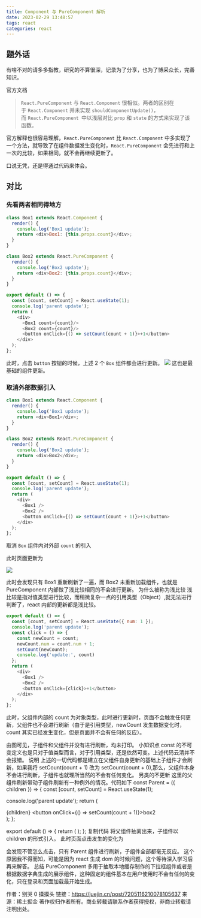 ```yaml
---
title: Component 与 PureComponent 解析
date: 2023-02-29 13:48:57
tags: react
categories: react
---
```


## 题外话

有啥不对的请多多指教，研究的不算很深，记录为了分享，也为了博采众长，完善知识。

官方文档

> `React.PureComponent` 与 `React.Component` 很相似。两者的区别在于 `React.Component` 并未实现 `shouldComponentUpdate()`，而 `React.PureComponent `中以浅层对比 `prop` 和 `state` 的方式来实现了该函数。

官方解释也很容易理解，`React.PureComponent` 比 `React.Component` 中多实现了一个方法，就导致了在组件数据发生变化时，`React.PureComponent` 会先进行和上一次的比较，如果相同，就不会再继续更新了。

口说无凭，还是得通过代码来体会。

## 对比

### 先看两者相同得地方

```js
class Box1 extends React.Component {
  render() {
    console.log('Box1 update');
    return <div>Box1: {this.props.count}</div>;
  }
}

class Box2 extends React.PureComponent {
  render() {
    console.log('Box2 update');
    return <div>Box2: {this.props.count}</div>;
  }
}

export default () => {
  const [count, setCount] = React.useState(1);
  console.log('parent update');
  return (
    <div>
      <Box1 count={count}/>
      <Box2 count={count}/>
      <button onClick={() => setCount(count + 1)}>+1</button>
    </div>
  );
};
```

此时，点击 `button` 按钮的时候，上述 2 个 `Box` 组件都会进行更新。
![](https://p3-juejin.byteimg.com/tos-cn-i-k3u1fbpfcp/7ab3786a2c6e4291b42ea0a74c82925f~tplv-k3u1fbpfcp-zoom-in-crop-mark:4536:0:0:0.awebp?)
这也是最基础的组件更新。

### 取消外部数据引入
```js
class Box1 extends React.Component {
  render() {
    console.log('Box1 update');
    return <div>Box1</div>;
  }
}

class Box2 extends React.PureComponent {
  render() {
    console.log('Box2 update');
    return <div>Box2</div>;
  }
}

export default () => {
  const [count, setCount] = React.useState(1);
  console.log('parent update');
  return (
    <div>
      <Box1 />
      <Box2 />
      <button onClick={() => setCount(count + 1)}>+1</button>
    </div>
  );
};
```

取消 `Box` 组件内对外部 `count` 的引入

此时页面更新为

![](https://p9-juejin.byteimg.com/tos-cn-i-k3u1fbpfcp/6ee68b83f2ab45569330aaff58bee7dc~tplv-k3u1fbpfcp-zoom-in-crop-mark:4536:0:0:0.awebp?)

此时会发现只有 Box1 重新刷新了一遍，而 Box2 未重新加载组件，也就是 PureComponent 内部做了浅比较相同的不会进行更新。
为什么被称为浅比较
浅比较是指对值类型进行比较，而稍微复杂一点的引用类型（Object）,就无法进行判断了，react 内部的更新都是浅比较。

```js
export default () => {
  const [count, setCount] = React.useState({ num: 1 });
  console.log('parent update');
  const click = () => {
    const newCount = count;
    newCount.num = count.num + 1;
    setCount(newCount);
    console.log('update:', count)
  };
  return (
    <div>
      <Box1 />
      <Box2 />
      <button onClick={click}>+1</button>
    </div>
  );
};
```

此时，父组件内部的 count 为对象类型，此时进行更新时，页面不会触发任何更新，父组件也不会进行刷新（由于是引用类型，newCount 发生数据变化时，count 其实已经发生变化，但是页面并不会有任何的反应）。

由图可见，子组件和父组件并没有进行刷新，均未打印。
小知识点
const 的不可变定义也是只对于值类型而言，对于引用类型，还是依然可变。上述代码云清并不会报错。
说明
上述的一切代码都是建立在父组件自身更新的基础上子组件才会刷新，如果我将 setCount(count + 1) 改为 setCount(count + 0),那么，父组件本身不会进行刷新，子组件也就理所当然的不会有任何变化。
另类的不更新
这里的父组件刷新带动子组件刷新有一种例外的情况。代码如下
const Parent = ({ children }) => {
  const [count, setCount] = React.useState(1);

  console.log('parent update');
  return (
    <div>
      {children}
      <button onClick={() => setCount(count + 1)}>box2</button>
    </div>
  );
};

export default () => {
  return (
    <Parent>
      <Box1 />
      <Box2 />
    </Parent>
  );
};
复制代码
将父组件抽离出来，子组件以 children 的形式引入。
此时页面点击发生的变化为

会发现不管怎么点击，只有 Parent 组件进行刷新，子组件全部都毫无反应。
这个原因我不得而知，可能是因为 react 生成 dom 的时候问题，这个等待深入学习后再来解答。
总结
PureComponent 多用于抽取本地缓存制作的下拉框组件或者是根据数据字典生成的展示组件，这种固定的组件基本在用户使用时不会有任何的变化，只在登录和页面加载最开始生成。

作者：别哭 0 摸摸头
链接：https://juejin.cn/post/7205116210078105637
来源：稀土掘金
著作权归作者所有。商业转载请联系作者获得授权，非商业转载请注明出处。
